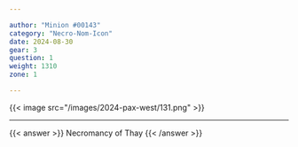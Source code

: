 ```yaml
---

author: "Minion #00143"
category: "Necro-Nom-Icon"
date: 2024-08-30
gear: 3
question: 1
weight: 1310
zone: 1

---
```


{{< image src="/images/2024-pax-west/131.png" >}}

---

{{< answer >}} Necromancy of Thay {{< /answer >}}

